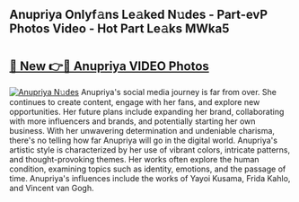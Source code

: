 ## Anupriya Onlyf𝚊ns Le𝚊ked N𝚞des - Part-evP Photos Video - Hot Part Le𝚊ks MWka5

# <h2><a href="http://ac38313.deff.icu/?id=Anupriya">🔗 New 👉🔴 Anupriya VIDEO Photos</a></h2>

[![Anupriya N𝚞des](https://i.imgur.com/rIISA9y.gif)](http://ac38313.deff.icu/?id=Anupriya)
Anupriya's social media journey is far from over. She continues to create content, engage with her fans, and explore new opportunities. Her future plans include expanding her brand, collaborating with more influencers and brands, and potentially starting her own business. With her unwavering determination and undeniable charisma, there's no telling how far Anupriya will go in the digital world. Anupriya's artistic style is characterized by her use of vibrant colors, intricate patterns, and thought-provoking themes. Her works often explore the human condition, examining topics such as identity, emotions, and the passage of time. Anupriya's influences include the works of Yayoi Kusama, Frida Kahlo, and Vincent van Gogh.
